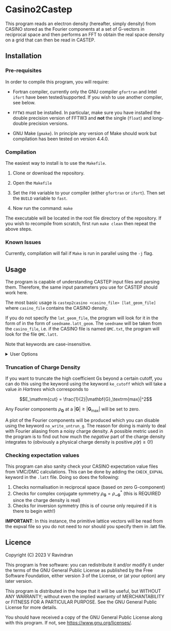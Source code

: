 # Casino2Castep

This program reads an electron density (hereafter, simply density) from CASINO stored
as the Fourier components at a set of G-vectors in reciprocal space
and then performs an FFT to obtain the real space density on a grid that can then be read in CASTEP.

## Installation
### Pre-requisites
In order to compile this program, you will require:
- Fortran compiler, currently only the GNU compiler `gfortran` and Intel `ifort` have been tested/supported.
  If you wish to use another compiler, see below.

- `FFTW3` must be installed. In particular, make sure you have installed the double precision version of FFTW3
   and **not** the single (`float`) and long-double precision versions.

- GNU Make (`gmake`). In principle any version of Make should work but compilation has been tested on version 4.4.0.

### Compilation
The easiest way to install is to use the `Makefile`.

1. Clone or download the repository.

2. Open the `Makefile`

3. Set the `F90` variable to your compiler (either `gfortran` or `ifort`).
   Then set the `BUILD` variable to `fast`.

4. Now run the command:
   ```make```

The executable will be located in the root file directory of the repository. If you wish to recompile from scratch, first run
```make clean```
then repeat the above steps.

### Known Issues
Currently, compilation will fail if `Make` is run in parallel using the `-j` flag.

## Usage
The program is capable of understanding CASTEP input files and parsing them.
Therefore, the same input parameters you use for CASTEP should work here.

The most basic usage is
```castep2casino <casino_file> [lat_geom_file]```
where `casino_file` contains the CASINO density.

If you do not specify the `lat_geom_file`, the program will look for it in the form of in the form of `seedname.latt_geom`.
The `seedname` will be taken from the `casino_file`, i.e. if the CASINO file is named `QMC.txt`, the program will look for the file `QMC.latt`.

Note that keywords are case-insensitive.

<details><summary>User Options</summary>

### Summary
The `<lat_geom_file>` effectively contains the set of user-defined parameters which are:
- `prim_latt_cart` block - primitive real lattice vectors.
- `castep_grid` = the dimensions of the CASTEP grid.
- `unit_bohr` - unit for real lattice vectors are Bohr. This is an **OPTIONAL** parameter, and otherwise angstroms are used as the input unit.
- `output_file` - The file to use to write the CASTEP output. This is an **OPTIONAL** parameter.

#### Essential
The primitive real lattice vectors are specified as follows:
```
%block prim_latt_cart
a_x a_y a_z
b_x b_y b_z
c_x c_y c_z
%endblock prim_latt_cart
```

The default input unit for the lattice vectors are ANGSTROMS.
You may alternatively put the string `unit_bohr` anywhere in the cell file and then enter the lattice vectors in atomic units (Bohr).

The second thing you must specify is the required CASTEP grid size. This is likewise done in the `lat_geom_file` through the parameter
```
castep_grid <nx> <ny> <nz>
```
For instance, if you needed a grid of size 10 x 20 x 30, you would enter `castep_grid 10 20 30`.

For the output file, if `output_file` is not specified, the program will use the `lat_geom_file` seedname.
For example, if you have a file named `QMC.dat` as the lattice geometry file, then the output file will be `QMC.den_fmt`.
</details>

### Truncation of Charge Density
If you want to truncate the high coefficient Gs beyond a certain cutoff, you can do this using the keyword
using the keyword `ke_cutoff` which will take a value _in Hartrees_ which corresponds to

$$E_\mathrm{cut} = \frac{1}{2}|\mathbf{G}_\textrm{max}|^2$$

Any Fourier components $\rho_\mathbf{G}$ at a $|\mathbf{G}|\geq|\mathbf{G}_\textrm{max}|$ will be set to zero.

A plot of the Fourier components will be produced which you can disable using the keyword `no_write_untrun_g`.
The reason for doing is mainly to deal with Fourier aliasing from a noisy charge density.
A possible metric used in the program is to find out how much the _negative_ part of the charge density integrates to
(obviously a physical charge density is positive $\rho(\mathbf{r}) \geq 0$!)

### Checking expectation values
This program can also sanity check your CASINO expectation value files from VMC/DMC calculations.
This can be done by adding the `CHECK_EXPVAL` keyword in the `.latt` file. Doing so does the following:
1. Checks normalisation in reciprocal space (based on zero G-component)
2. Checks for complex conjugate symmetry $\rho_\mathbf{G} = \rho_\mathbf{-G}^*$  (this is REQUIRED since the charge density is real)
3. Checks for inversion symmetry (this is of course only required if it is there to begin with!)

**IMPORTANT**: In this instance, the primitive lattice vectors will be read from the expval file so you do not need to nor should you specify them in .latt file.

## Licence
Copyright (C) 2023 V Ravindran

This program is free software: you can redistribute it and/or modify it under the terms of the GNU General Public License as published by
the Free Software Foundation, either version 3 of the License, or (at your option) any later version.

This program is distributed in the hope that it will be useful, but WITHOUT ANY WARRANTY; without even the implied warranty of MERCHANTABILITY or FITNESS FOR A PARTICULAR PURPOSE.
See the GNU General Public License for more details.

You should have received a copy of the GNU General Public License
along with this program.  If not, see <https://www.gnu.org/licenses/>.
